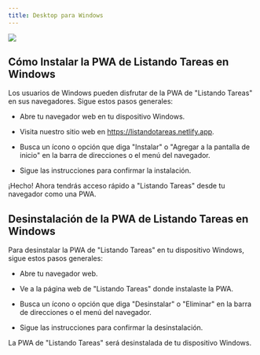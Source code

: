 ```yaml
---
title: Desktop para Windows
---
```


![](https://res.cloudinary.com/dhdhpvhkg/image/upload/c_scale,q_80,w_1920/v1695589476/Portfolio/listandotareas-desktop.webp)

## Cómo Instalar la PWA de Listando Tareas en Windows

Los usuarios de Windows pueden disfrutar de la PWA de "Listando Tareas" en sus navegadores. Sigue estos pasos generales:

- Abre tu navegador web en tu dispositivo Windows.

- Visita nuestro sitio web en https://listandotareas.netlify.app.

- Busca un ícono o opción que diga "Instalar" o "Agregar a la pantalla de inicio" en la barra de direcciones o el menú del navegador.

- Sigue las instrucciones para confirmar la instalación.

¡Hecho! Ahora tendrás acceso rápido a "Listando Tareas" desde tu navegador como una PWA.


## Desinstalación de la PWA de Listando Tareas en Windows

Para desinstalar la PWA de "Listando Tareas" en tu dispositivo Windows, sigue estos pasos generales:

- Abre tu navegador web.

- Ve a la página web de "Listando Tareas" donde instalaste la PWA.

- Busca un ícono o opción que diga "Desinstalar" o "Eliminar" en la barra de direcciones o el menú del navegador.

- Sigue las instrucciones para confirmar la desinstalación.

La PWA de "Listando Tareas" será desinstalada de tu dispositivo Windows.